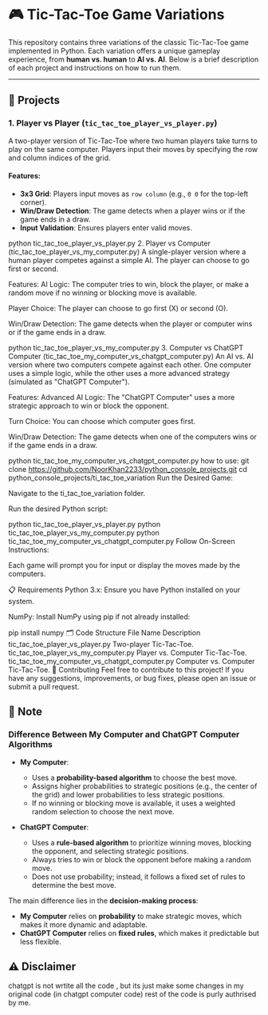 # 🎮 Tic-Tac-Toe Game Variations

This repository contains three variations of the classic Tic-Tac-Toe game implemented in Python. Each variation offers a unique gameplay experience, from **human vs. human** to **AI vs. AI**. Below is a brief description of each project and instructions on how to run them.

---

## 🚀 Projects

### 1. **Player vs Player** (`tic_tac_toe_player_vs_player.py`)
A two-player version of Tic-Tac-Toe where two human players take turns to play on the same computer. Players input their moves by specifying the row and column indices of the grid.

#### Features:
- **3x3 Grid**: Players input moves as `row column` (e.g., `0 0` for the top-left corner).
- **Win/Draw Detection**: The game detects when a player wins or if the game ends in a draw.
- **Input Validation**: Ensures players enter valid moves.


python tic_tac_toe_player_vs_player.py
2. Player vs Computer (tic_tac_toe_player_vs_my_computer.py)
A single-player version where a human player competes against a simple AI. The player can choose to go first or second.

Features:
AI Logic: The computer tries to win, block the player, or make a random move if no winning or blocking move is available.

Player Choice: The player can choose to go first (X) or second (O).

Win/Draw Detection: The game detects when the player or computer wins or if the game ends in a draw.


python tic_tac_toe_player_vs_my_computer.py
3. Computer vs ChatGPT Computer (tic_tac_toe_my_computer_vs_chatgpt_computer.py)
An AI vs. AI version where two computers compete against each other. One computer uses a simple logic, while the other uses a more advanced strategy (simulated as "ChatGPT Computer").

Features:
Advanced AI Logic: The "ChatGPT Computer" uses a more strategic approach to win or block the opponent.

Turn Choice: You can choose which computer goes first.

Win/Draw Detection: The game detects when one of the computers wins or if the game ends in a draw.


python tic_tac_toe_my_computer_vs_chatgpt_computer.py
how to use:
git clone https://github.com/NoorKhan2233/python_console_projects.git
cd python_console_projects/ti_tac_toe_variation
Run the Desired Game:

Navigate to the ti_tac_toe_variation folder.

Run the desired Python script:


python tic_tac_toe_player_vs_player.py
python tic_tac_toe_player_vs_my_computer.py
python tic_tac_toe_my_computer_vs_chatgpt_computer.py
Follow On-Screen Instructions:

Each game will prompt you for input or display the moves made by the computers.

📋 Requirements
Python 3.x: Ensure you have Python installed on your system.

NumPy: Install NumPy using pip if not already installed:

pip install numpy
🗂️ Code Structure
File Name	Description
tic_tac_toe_player_vs_player.py	Two-player Tic-Tac-Toe.
tic_tac_toe_player_vs_my_computer.py	Player vs. Computer Tic-Tac-Toe.
tic_tac_toe_my_computer_vs_chatgpt_computer.py	Computer vs. Computer Tic-Tac-Toe.
🤝 Contributing
Feel free to contribute to this project! If you have any suggestions, improvements, or bug fixes, please open an issue or submit a pull request.
## 📝 Note

### **Difference Between My Computer and ChatGPT Computer Algorithms**

- **My Computer**:
  - Uses a **probability-based algorithm** to choose the best move.
  - Assigns higher probabilities to strategic positions (e.g., the center of the grid) and lower probabilities to less strategic positions.
  - If no winning or blocking move is available, it uses a weighted random selection to choose the next move.


- **ChatGPT Computer**:
  - Uses a **rule-based algorithm** to prioritize winning moves, blocking the opponent, and selecting strategic positions.
  - Always tries to win or block the opponent before making a random move.
  - Does not use probability; instead, it follows a fixed set of rules to determine the best move.

The main difference lies in the **decision-making process**:
- **My Computer** relies on **probability** to make strategic moves, which makes it more dynamic and adaptable.
- **ChatGPT Computer** relies on **fixed rules**, which makes it predictable but less flexible.

## ⚠️ Disclaimer
chatgpt is not wrtite all the code , but its just make some changes in my original code (in chatgpt computer code) rest of the code is purly authrised by me.
